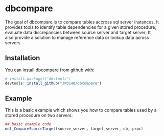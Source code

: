 
<!-- README.md is generated from README.Rmd. Please edit that file -->
dbcompare
=========

The goal of dbcompare is to compare tables accross sql server instances. It provides tools to identify table dependencies for a given stored procedure; evaluate data discrepancies between source server and target server; It also provide a solution to manage reference data or lookup data across servers

Installation
------------

You can install dbcompare from github with:

``` r
# install.packages("devtools")
devtools::install_github("JW3148/dbcompare")
```

Example
-------

This is a basic example which shows you how to compare tables used by a stored procedure on two servers:

``` r
## basic example code
udf_CompareSourceTarget(source_server, target_server, db, proc)
```

